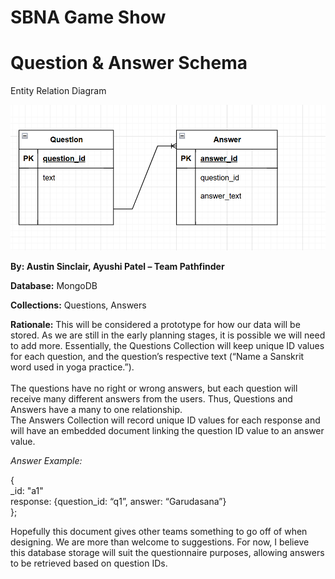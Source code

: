 # **SBNA Game Show**

# Question & Answer Schema  

Entity Relation Diagram

![Picture of Entity Relation Diagram featuring Question and Answer](./SBquestionnaire-ERD.png)

**By: Austin Sinclair, Ayushi Patel – Team Pathfinder**

**Database:** MongoDB

**Collections:** Questions, Answers

**Rationale:** This will be considered a prototype for how our data will be stored. As we are still in the early planning stages, it is possible we will need to add more. Essentially, the Questions Collection will keep unique ID values for each question, and the question’s respective text (“Name a Sanskrit word used in yoga practice.”).  
<br/>The questions have no right or wrong answers, but each question will receive many different answers from the users. Thus, Questions and Answers have a many to one relationship.  
The Answers Collection will record unique ID values for each response and will have an embedded document linking the question ID value to an answer value.

_Answer Example:_

{  
\_id: "a1"  
response: {question_id: “q1”, answer: “Garudasana”}  
};

Hopefully this document gives other teams something to go off of when designing. We are more than welcome to suggestions. For now, I believe this database storage will suit the questionnaire purposes, allowing answers to be retrieved based on question IDs.
